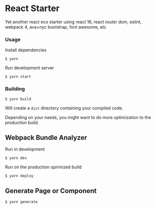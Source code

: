 # React Starter
Yet another react eco starter using react 16, react router dom, eslint, webpack 4, ava+nyc
bootstrap, font awesome, etc

### Usage

Install dependencies

```
$ yarn
```

Run development server

```
$ yarn start
```

### Building

```
$ yarn build
```

Will create a `dist` directory containing your compiled code.

Depending on your needs, you might want to do more optimization to the production build.

## Webpack Bundle Analyzer

Run in development

```
$ yarn dev
```

Run on the production oprimized build

```
$ yarn deploy
```
## Generate Page or Component

```
$ yarn generate
```